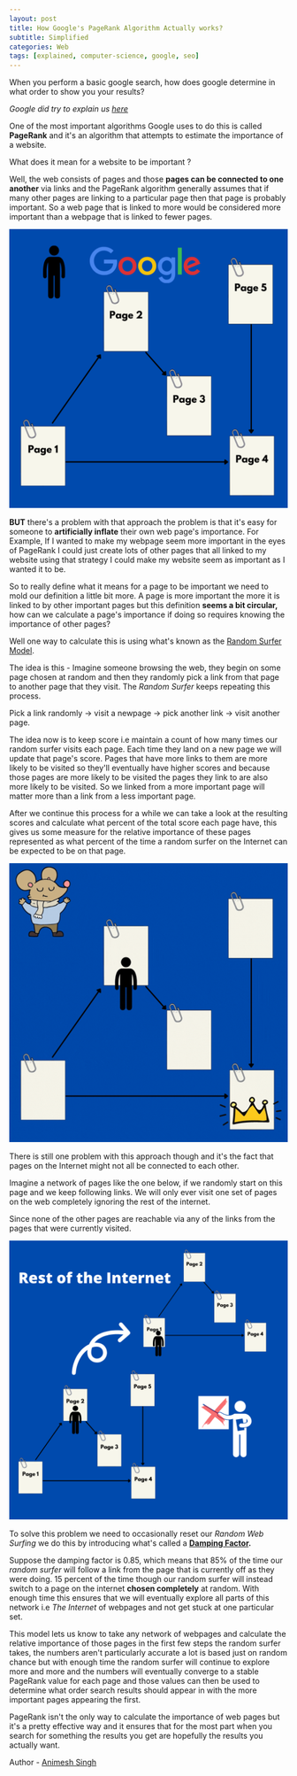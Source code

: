 ```yaml
---
layout: post
title: How Google's PageRank Algorithm Actually works?
subtitle: Simplified
categories: Web
tags: [explained, computer-science, google, seo]
---
```


When you perform a basic google search, how does google determine in what order to show you your results?

_Google did try to explain us [here](https://www.youtube.com/watch?v=0eKVizvYSUQ)_

One of the most important algorithms Google uses to do this is called **PageRank** and it's an algorithm that attempts to estimate the importance of a website.

What does it mean for a website to be important ?

Well, the web consists of pages and those **pages can be connected to one another** via links and the PageRank algorithm generally assumes that if many other pages are linking to a particular page then that page is probably important. So a web page that is linked to more would be considered more important than a webpage that is linked to fewer pages.

![img1](https://github.com/AnimeshRy/blog/blob/master/assets/images/article5/img1.png?raw=true)

**BUT** there's a problem with that approach the problem is that it's easy for someone to **artificially inflate** their own web page's importance. For Example, If I wanted to make my webpage seem more important in the eyes of PageRank I could just create lots of other pages that all linked to my website using that strategy I could make my website seem as important as I wanted it to be.

So to really define what it means for a page to be important we need to mold our definition a little bit more. A page is more important the more it is linked to by other important pages but this definition **seems a bit circular,** how can we calculate a page's importance if doing so requires knowing the importance of other pages?

Well one way to calculate this is using what's known as the [Random Surfer Model](https://en.wikipedia.org/wiki/Random_surfing_model).

The idea is this - Imagine someone browsing the web, they begin on some page chosen at random and then they randomly pick a link from that page to another page that they visit. The _Random Surfer_ keeps repeating this process.

Pick a link randomly → visit a newpage → pick another link → visit another page.

The idea now is to keep score i.e maintain a count of how many times our random surfer visits each page. Each time they land on a new page we will update that page's score. Pages that have more links to them are more likely to be visited so they'll eventually have higher scores and because those pages are more likely to be visited the pages they link to are also more likely to be visited. So we linked from a more important page will matter more than a link from a less important page.

After we continue this process for a while we can take a look at the resulting scores and calculate what percent of the total score each page have, this gives us some measure for the relative importance of these pages represented as what percent of the time a random surfer on the Internet can be expected to be on that page.

![gif1](https://github.com/AnimeshRy/blog/blob/master/assets/images/article5/Page_1.gif?raw=true)

There is still one problem with this approach though and it's the fact that pages on the Internet might not all be connected to each other.

Imagine a network of pages like the one below, if we randomly start on this page and we keep following links. We will only ever visit one set of pages on the web completely ignoring the rest of the internet.

Since none of the other pages are reachable via any of the links from the pages that were currently visited.

![img2](https://github.com/AnimeshRy/blog/blob/master/assets/images/article5/img2.png?raw=true)

To solve this problem we need to occasionally reset our _Random Web Surfing_ we do this by introducing what's called a **[Damping Factor](https://en.wikipedia.org/wiki/Damping_factor).**

Suppose the damping factor is 0.85, which means that 85% of the time our _random surfer_ will follow a link from the page that is currently off as they were doing. 15 percent of the time though our random surfer will instead switch to a page on the internet **chosen completely** at random. With enough time this ensures that we will eventually explore all parts of this network i.e _The Internet_ of webpages and not get stuck at one particular set.

This model lets us know to take any network of webpages and calculate the relative importance of those pages in the first few steps the random surfer takes, the numbers aren't particularly accurate a lot is based just on random chance but with enough time the random surfer will continue to explore more and more and the numbers will eventually converge to a stable PageRank value for each page and those values can then be used to determine what order search results should appear in with the more important pages appearing the first.

PageRank isn't the only way to calculate the importance of web pages but it's a pretty effective way and it ensures that for the most part when you search for something the results you get are hopefully the results you actually want.

Author - [Animesh Singh](https://iamanimesh.tech)
